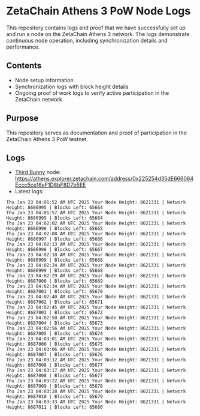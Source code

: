 # ZetaChain Athens 3 PoW Node Logs
This repository contains logs and proof that we have successfully set up and run a node on the ZetaChain Athens 3 network. The logs demonstrate continuous node operation, including synchronization details and performance.

## Contents
- Node setup information
- Synchronization logs with block height details
- Ongoing proof of work logs to verify active participation in the ZetaChain network

## Purpose
This repository serves as documentation and proof of participation in the ZetaChain Athens 3 PoW testnet.

## Logs

- [Third Bunny](https://thirdbunny.xyz/) node: https://athens.explorer.zetachain.com/address/0x225254d35dE666064Eccc5ce16eF1D8bF8D7b5EE
- Latest logs:
```
Thu Jan 23 04:01:52 AM UTC 2025 Your Node Height: 8621331 | Network Height: 8686995 | Blocks Left: 65664
Thu Jan 23 04:01:57 AM UTC 2025 Your Node Height: 8621331 | Network Height: 8686995 | Blocks Left: 65664
Thu Jan 23 04:02:02 AM UTC 2025 Your Node Height: 8621331 | Network Height: 8686996 | Blocks Left: 65665
Thu Jan 23 04:02:08 AM UTC 2025 Your Node Height: 8621331 | Network Height: 8686997 | Blocks Left: 65666
Thu Jan 23 04:02:13 AM UTC 2025 Your Node Height: 8621331 | Network Height: 8686998 | Blocks Left: 65667
Thu Jan 23 04:02:18 AM UTC 2025 Your Node Height: 8621331 | Network Height: 8686999 | Blocks Left: 65668
Thu Jan 23 04:02:24 AM UTC 2025 Your Node Height: 8621331 | Network Height: 8686999 | Blocks Left: 65668
Thu Jan 23 04:02:29 AM UTC 2025 Your Node Height: 8621331 | Network Height: 8687000 | Blocks Left: 65669
Thu Jan 23 04:02:34 AM UTC 2025 Your Node Height: 8621331 | Network Height: 8687001 | Blocks Left: 65670
Thu Jan 23 04:02:40 AM UTC 2025 Your Node Height: 8621331 | Network Height: 8687002 | Blocks Left: 65671
Thu Jan 23 04:02:45 AM UTC 2025 Your Node Height: 8621331 | Network Height: 8687003 | Blocks Left: 65672
Thu Jan 23 04:02:50 AM UTC 2025 Your Node Height: 8621331 | Network Height: 8687004 | Blocks Left: 65673
Thu Jan 23 04:02:56 AM UTC 2025 Your Node Height: 8621331 | Network Height: 8687005 | Blocks Left: 65674
Thu Jan 23 04:03:01 AM UTC 2025 Your Node Height: 8621331 | Network Height: 8687006 | Blocks Left: 65675
Thu Jan 23 04:03:06 AM UTC 2025 Your Node Height: 8621331 | Network Height: 8687007 | Blocks Left: 65676
Thu Jan 23 04:03:12 AM UTC 2025 Your Node Height: 8621331 | Network Height: 8687008 | Blocks Left: 65677
Thu Jan 23 04:03:17 AM UTC 2025 Your Node Height: 8621331 | Network Height: 8687008 | Blocks Left: 65677
Thu Jan 23 04:03:22 AM UTC 2025 Your Node Height: 8621331 | Network Height: 8687009 | Blocks Left: 65678
Thu Jan 23 04:03:28 AM UTC 2025 Your Node Height: 8621331 | Network Height: 8687010 | Blocks Left: 65679
Thu Jan 23 04:03:33 AM UTC 2025 Your Node Height: 8621331 | Network Height: 8687011 | Blocks Left: 65680
```
